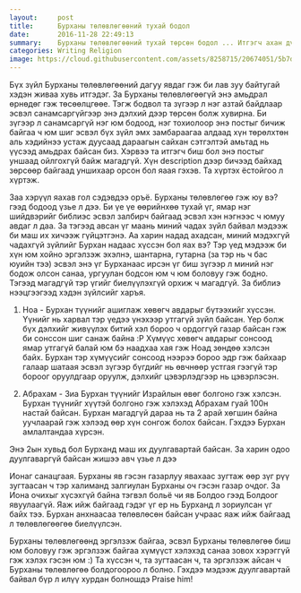 ```yaml
---
layout:     post
title:      Бурханы төлөвлөгөөний тухай бодол
date:       2016-11-28 22:49:13
summary:    Бурханы төлөвлөгөөний тухай төрсөн бодол ... Итгэгч ахан дүүс нартаан зориулов
categories: Writing Religion
image: https://cloud.githubusercontent.com/assets/8258715/20674051/5b7dbe58-b5c2-11e6-8c7c-8cf84d1464bb.png
---
```

Бүх зүйл Бурханы төлөвлөгөөний дагуу явдаг гэж би лав зуу байтугай хэдэн живаа хувь итгэдэг. За Бурханы төлөвлөгөөгүй энэ амьдрал өрнөдөг гэж төсөөлцгөөе. Тэгж бодвол та зүгээр л нэг азтай байдлаар эсвэл санамсаргүйгээр энэ дэлхий дээр төрсөн болж хувирна. Би зүгээр л санамсаргүй нэг юм бодоод, нэг тохиолоор энэ постыг бичиж байгаа ч юм шиг эсвэл бүх зүйл эмх замбараагаа алдаад хүн төрөлхтөн аль хэдийнээ устаж дуусаад дараагын сайхан сэтгэлтэй амьтад нь үүсээд амьдрах байсан биз. Хэрвээ та итгэгч биш бол энэ постыг уншаад ойлгохгүй байж магадгүй. Хүн description дээр бичээд байхад зөрсөөр байгаад уншихаар орсон бол яаая гэхэв. Та хүртэх ёстойгоо л хүртэж.

Заа хэрүүл яахав гол сэдэвдээ оръё. Бурханы төлөвлөгөө гэж юу вэ? гээд бодоод үзье л дээ. Би үе үе өөрийнхөө тухай үг, ямар нэг шийдвэрийг библиэс эсвэл залбирч байгаад эсвэл хэн нэгнээс ч юмуу авдаг л даа. За тэгээд авсан үг маань миний чадах зүйл байвал мэдээж би маш их хичээж гүйцэтгэнэ. Аа харин надад ахадсан, миний мэдэхгүй чадахгүй зүйлийг Бурхан надаас хүссэн бол яах вэ? Тэр үед мэдээж би хүн юм хойно эргэлзэж эхэлнэ, шантарна, гутарна (за тэр нь ч бас юуийн тээ) эсвэл энэ үг Бурханаас ирсэн үг биш зүгээр л миний нэг бодож олсон санаа, ургуулан бодсон юм ч юм боловуу гэж бодно. Тэгээд магадгүй тэр үгийг биелүүлэхгүй орхиж ч магадгүй. За библиэ нээцгээгээд хэдэн зүйлсийг харъя.

1. Ноа - Бурхан түүнийг ашиглаж хөвөгч авдарыг бүтээхийг хүссэн. Үүнийг нь харвал тэр үедээ үнэхээр утгагүй зүйл байсан. Үер болж бүх дэлхийг живүүлэх битий хэл бороо ч ордоггүй газар байсан гэж би сонссон шиг санаж байна :P Хүмүүс хөвөгч авдарыг сонсоод ямар утгагүй балай юм бэ наадхаа хая гэж Ноад зөндөө хэлсэн байх. Бурхан тэр хүмүүсийг сонсоод нээрээ бороо эдр гэж байхаар галаар шатаая эсвэл зүгээр бүгдийг нь өвчнөөр устгая гээгүй тэр бороог оруулдгаар оруулж, дэлхийг цэвэрлэдгээр нь цэвэрлэсэн.

2. Абрахам - Зиа Бурхан түүнийг Израйлын өвөг болгоно гэж хэлсэн. Бурхан түүнийг хүүтэй болгоно гэж хэлэхэд Абрахам гуай 100н настай байсан. Бурхан магадгүй дараа нь та 2 арай хөгшин байна уучлаарай гэж хэлээд өөр хүн сонгож болох байсан. Гэхдээ Бурхан амлалтандаа хүрсэн.

Энэ 2ын хувьд бол Бурханд маш их дуулгавартай байсан. За харин одоо дуулгаваргүй байсан жишээ авч үзье л дээ

Ионаг санацгаая. Бурханы яв гэсэн газарлуу явахаас зугтаж өөр зүг рүү зугтаасан ч тэр халиманд залгиулан Бурханы оч гэсэн газар очдог. За Иона очихыг хүсэхгүй байна тэгвэл больё чи яв Болдоо гээд Болдоог явуулаагүй. Яаж ийж байгаад гэдэг үг ер нь Бурханд л зориулсан үг байх тээ. Бурхан анхнаасаа төлөвлөсөн байсан учраас яаж ийж байгаад л төлөвлөгөөгөө биелүүлсэн.

Бурханы төлөвлөгөөнд эргэлзэж байгаа, эсвэл Бурханы төлөвлөгөө биш юм боловуу гэж эргэлзэж байгаа хүмүүст хэлэхэд санаа зовох хэрэггүй гэж хэлэх гэсэн юм :) Та хүссэн ч, та зугтаасан ч, та эргэлзэж айсан ч Бурханы төлөвлөгөө болдогоороо л болно. Гэхдээ мэдээж дуулгавартай байвал бүр л илүү хурдан болношдэ Praise him!